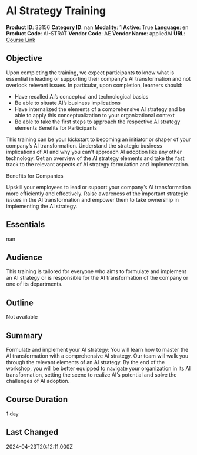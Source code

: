 # AI Strategy Training

**Product ID**: 33156
**Category ID**: nan
**Modality**: 1
**Active**: True
**Language**: en
**Product Code**: AI-STRAT
**Vendor Code**: AE
**Vendor Name**: appliedAI
**URL**: [Course Link](https://www.fastlaneus.com/course/appliedai-ai-strat)

## Objective
Upon completing the training, we expect participants to know what is essential in leading or supporting their company's AI transformation and not overlook relevant issues. In particular, upon completion, learners should:


- Have recalled AI’s conceptual and technological basics
- Be able to situate AI’s business implications
- Have internalized the elements of a comprehensive AI strategy and be able to apply this conceptualization to your organizational context
- Be able to take the first steps to approach the respective AI strategy elements
Benefits for Participants

This training can be your kickstart to becoming an initiator or shaper of your company’s AI transformation. Understand the strategic business implications of AI and why you can't approach AI adoption like any other technology. Get an overview of the AI strategy elements and take the fast track to the relevant aspects of AI strategy formulation and implementation. 

Benefits for Companies

Upskill your employees to lead or support your company’s AI transformation more efficiently and effectively. Raise awareness of the important strategic issues in the AI transformation and empower them to take ownership in implementing the AI strategy.

## Essentials
nan

## Audience
This training is tailored for everyone who aims to formulate and implement an AI strategy or is responsible for the AI transformation of the company or one of its departments.

## Outline
Not available

## Summary
Formulate and implement your AI strategy: You will learn how to master the AI transformation with a comprehensive AI strategy. Our team will walk you through the relevant elements of an AI strategy. By the end of the workshop, you will be better equipped to navigate your organization in its AI transformation, setting the scene to realize AI’s potential and solve the challenges of AI adoption.

## Course Duration
1 day

## Last Changed
2024-04-23T20:12:11.000Z
